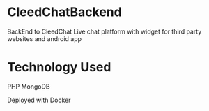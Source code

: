 # CleedChatBackend


BackEnd to CleedChat Live chat platform with widget for third party websites and android app

# Technology Used
PHP
MongoDB

Deployed with Docker

